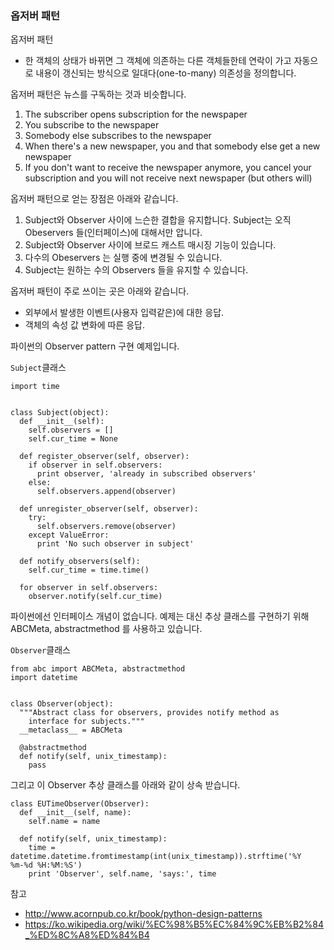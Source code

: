 ### 옵저버 패턴

옵저버 패턴
- 한 객체의 상태가 바뀌면 그 객체에 의존하는 다른 객체들한테 연락이 가고 자동으로 내용이 갱신되는 방식으로 일대다(one-to-many) 의존성을 정의합니다.


옵저버 패턴은 뉴스를 구독하는 것과 비슷합니다.
1. The subscriber opens subscription for the newspaper
2. You subscribe to the newspaper
3. Somebody else subscribes to the newspaper
4. When there's a new newspaper, you and that somebody else get a new
newspaper
5. If you don't want to receive the newspaper anymore, you cancel your
subscription and you will not receive next newspaper (but others will)

옵저버 패턴으로 얻는 장점은 아래와 같습니다.
1. Subject와 Observer 사이에 느슨한 결합을 유지합니다. Subject는 오직 Obeservers 들(인터페이스)에 대해서만 압니다.
2. Subject와 Observer 사이에 브로드 캐스트 매시징 기능이 있습니다.
3. 다수의 Obeservers 는 실행 중에 변경될 수 있습니다.
4. Subject는 원하는 수의 Observers 들을 유지할 수 있습니다.


옵저버 패턴이 주로 쓰이는 곳은 아래와 같습니다.
- 외부에서 발생한 이벤트(사용자 입력같은)에 대한 응답.
- 객체의 속성 값 변화에 따른 응답.

파이썬의 Observer pattern 구현 예제입니다.

<code>Subject</code>클래스
```
import time


class Subject(object):
  def __init__(self):
    self.observers = []
    self.cur_time = None

  def register_observer(self, observer):
    if observer in self.observers:
      print observer, 'already in subscribed observers'
    else:
      self.observers.append(observer)

  def unregister_observer(self, observer):
    try:
      self.observers.remove(observer)
    except ValueError:
      print 'No such observer in subject'

  def notify_observers(self):
    self.cur_time = time.time()

  for observer in self.observers:
    observer.notify(self.cur_time)
```

파이썬에선 인터페이스 개념이 없습니다.
예제는 대신 추상 클래스를 구현하기 위해 ABCMeta, abstractmethod 를 사용하고 있습니다.

<code>Observer</code>클래스
```
from abc import ABCMeta, abstractmethod
import datetime


class Observer(object):
  """Abstract class for observers, provides notify method as
    interface for subjects."""
  __metaclass__ = ABCMeta

  @abstractmethod
  def notify(self, unix_timestamp):
    pass
```

그리고 이 Observer 추상 클래스를 아래와 같이 상속 받습니다.

```
class EUTimeObserver(Observer):
  def __init__(self, name):
    self.name = name

  def notify(self, unix_timestamp):
    time = datetime.datetime.fromtimestamp(int(unix_timestamp)).strftime('%Y
%m-%d %H:%M:%S')
    print 'Observer', self.name, 'says:', time
```


참고
* http://www.acornpub.co.kr/book/python-design-patterns
* https://ko.wikipedia.org/wiki/%EC%98%B5%EC%84%9C%EB%B2%84_%ED%8C%A8%ED%84%B4
